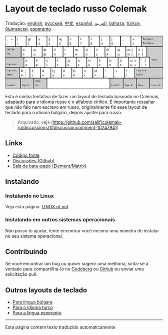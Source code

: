 # Layout de teclado russo Colemak

Tradução: [english](README.md), [русский](README.ru.md), [中文](README.zh-CN.md), [español](README.es.md), [العربية](README.ar.md), [bahasa](README.id.md), [türkçe](README.tr.md), [български](README.bg.md), [esperanto](README.eo.md)

![Visualize o Colemak Russo](./media/preview.png)

Esta é minha tentativa de fazer um layout de teclado baseado no Colemak, adaptado para o idioma russo e o alfabeto cirílico.
É importante ressaltar que não falo nem escrevo em russo, originalmente fiz esse layout de teclado para o idioma búlgaro, depois ajustei para russo.

> Arquivado, veja (https://github.com/salif/colemak-ru/discussions/1#discussioncomment-10247941).

## Links

* [Código fonte](https://codeberg.org/salif/colemak-ru)
* [Discussões (Github)](https://github.com/salif/colemak-ru/discussions)
* [Sala de bate-papo (Element/Matrix)](https://matrix.to/#/#salif-colemak:mozilla.org)

## Instalando

### Instalando no Linux

Veja esta página: [LINUX.pt.md](./LINUX.pt.md)

### Instalando em outros sistemas operacionais

Não posso te ajudar, tente encontrar você mesmo uma maneira de instalar no seu sistema operacional.

## Contribuindo

Se você encontrar um bug ou quiser sugerir uma melhoria, sinta-se à vontade para compartilhá-lo no [Codeberg] ou [Github] ou enviar uma solicitação pull.

[Github]: https://github.com/salif/colemak-ru/discussions
[Codeberg]: https://codeberg.org/salif/colemak-ru/issues

## Outros layouts de teclado

* [Para língua búlgara](https://salif.github.io/colemak-bg/)
* [Para o idioma turco](https://salif.github.io/colemak-tr/)
* [Para a língua esperanto](https://salif.github.io/colemak-eo/)

---

Esta página contém texto traduzido automaticamente
